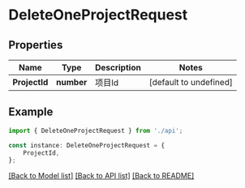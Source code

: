 # DeleteOneProjectRequest


## Properties

Name | Type | Description | Notes
------------ | ------------- | ------------- | -------------
**ProjectId** | **number** | 项目Id | [default to undefined]

## Example

```typescript
import { DeleteOneProjectRequest } from './api';

const instance: DeleteOneProjectRequest = {
    ProjectId,
};
```

[[Back to Model list]](../README.md#documentation-for-models) [[Back to API list]](../README.md#documentation-for-api-endpoints) [[Back to README]](../README.md)

